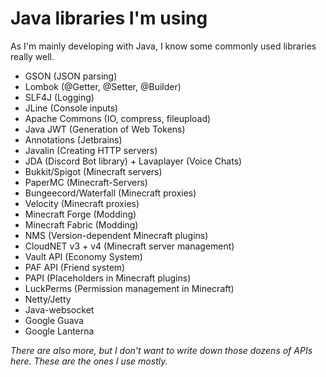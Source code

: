 # Java libraries I'm using
As I'm mainly developing with Java, I know some commonly used libraries really well.

- GSON (JSON parsing)
- Lombok (@Getter, @Setter, @Builder)
- SLF4J (Logging)
- JLine (Console inputs)
- Apache Commons (IO, compress, fileupload)
- Java JWT (Generation of Web Tokens)
- Annotations (Jetbrains)
- Javalin (Creating HTTP servers)
- JDA (Discord Bot library) + Lavaplayer (Voice Chats)
- Bukkit/Spigot (Minecraft servers)
- PaperMC (Minecraft-Servers)
- Bungeecord/Waterfall (Minecraft proxies)
- Velocity (Minecraft proxies)
- Minecraft Forge (Modding)
- Minecraft Fabric (Modding)
- NMS (Version-dependent Minecraft plugins)
- CloudNET v3 + v4 (Minecraft server management)
- Vault API (Economy System)
- PAF API (Friend system)
- PAPI (Placeholders in Minecraft plugins)
- LuckPerms (Permission management in Minecraft)
- Netty/Jetty
- Java-websocket
- Google Guava
- Google Lanterna

*There are also more, but I don't want to write down those dozens of APIs here. These are the ones I use mostly.*
